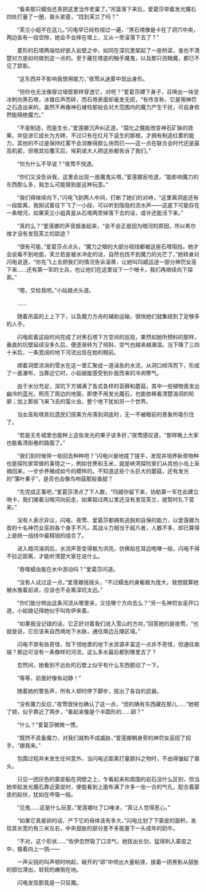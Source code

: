 　　“看来那只蠕虫还真把这里当作老巢了。”吊篮落下来后，爱葛莎举着发光魔石四处打量了一圈，眉头紧蹙，“找到芙兰了吗？”

　　“芙兰小姐不在这儿，”闪电早已经检视过一遍，“黑石塔像是卡在了洞穴中央，两边各有一段空隙，她会不会摔在塔上，又从一旁滚落下去了？”

　　菱形的石塔两端恰好嵌入岩壁之中，如同在深坑里架起了一座桥梁，谁也不清楚对方是如何做到这一点的。至于藏在塔底的触手魔鬼，以及那只百眼魔，都已不见了踪影。

　　“这东西并不影响我使用能力，”夜莺从迷雾中现出身形。

　　“但你也无法像穿过墙壁那样穿透它，对吧？”爱葛莎蹲下身子，召唤出一块坚冰刺向黑石塔，冰锥应声而碎，而石塔表面却毫发无损，“有传言称，它是用神罚之石造出来的，虽然不再像神石棱柱那般会对大范围内的魔力产生干扰，可自身依然能隔绝魔力。”

　　“不是制造，而是生长，”爱莲娜沉声纠正道，“腐化之魔能改变神石矿脉的效果，并促进它成长为方碑，不过只有在红月下诞生的那根，才拥有制造红雾的能力，其他的不过是保持红雾不会消散得那么快而已——这一点在联合会时代还是最高机密，但塔其拉覆灭后，埃莉诺大人把这些都告诉了我们。”

　　“你为什么不早说？”夜莺不悦道。

　　“你们又没告诉我，这里会出现一座魔鬼尖塔，”爱莲娜反呛道，“能影响魔力的东西那么多，我怎么可能猜到是这种玩意。”

　　“我们得继续向下，”闪电飞到两人中间，打断了她们的对峙，“这里离洞底还有一段距离，我刚试着往下飞了一小段，可以听到隐隐的流水声——这底下可能存在一条暗河，如果芙兰小姐真是从石塔两旁掉落下去的话，或许还能活下来。”

　　“真的么？”爱莲娜的声音振奋起来，“会不会正是因为暗河的原因，所以希尔维才没有发现芙兰的踪迹？

　　“很有可能，”爱葛莎点点头，“魔力之眼的大部分视线都被这座石塔阻挡，她才会说看不到地面，芙兰若是被水冲走的话，自然也找不到魔力的光芒了。”她转身对闪电说道，“你先飞上去把我们的情况告诉温蒂，让她叫玛姬运送一部分神罚女巫下来……还有第一军的士兵，也让他们在这里设下一个哨卡，我们再继续向下探索。”

　　“嗯，交给我吧。”小姑娘点头道。

　　……

　　随着吊篮的上上下下，以及魔力方舟的辅助运输，很快她们就集结到了足够多的人手。

　　闪电趁着这段时间完成了对黑石塔下方空间的巡视，果然如她所预料的那样，垂直的坑壁延续没多久后，便逐渐转为了倾斜，空气也越来越潮湿。当下降了三四十米后，一条宽阔的地下河流出现在她的眼前。

　　顺着洞壁流淌的雪水在这一里汇聚成一道湍急的水流，从洞口倾泻而下，形成了一面瀑布，当靠近它时，小姑娘能感受到扑面而来的冷冽寒气。

　　由于水分充足，深坑下方铺满了各式各样的苔藓和蘑菇，其中一些植物竟发出幽冷的蓝光，照亮了周边的地面，即使不用发光魔石，也能依稀看清楚溶洞的轮廓；加上那些飞来飞去的萤火虫，整个地下犹如另一个世界。

　　当女巫和塔其拉遗民们搭乘方舟落到洞底时，无一不被眼前的景象所吸引住了。

　　“若是无冬城里也能种上这些发光的果子该多好，”夜莺感叹道，“那样晚上大家也能看清街巷的路面了。”

　　“我们到时候带一些回去种种吧？”闪电兴奋地搓了搓手，发现并培养新奇物种也是探险家常做的事情之一，例如甘蔗和玉米，就是峡湾探险家们从其他小岛上采摘回来，一步步养殖成如今的模样的。不知道这些个头巨大的蘑菇，还有发光的“蒲叶果子”，是否也会像鸟吻菇那般香甜？

　　“先完成正事吧，”爱葛莎清点了下人数，“玛姬你留下来，协助第一军在此建立哨卡，我们接着沿暗河向前走，如果超过两公里还没有发现芙兰，就暂时扎下营来。”

　　没有人表示异议，闪电、夜莺、爱葛莎都拥有逃脱和自保的能力，以爱莲娜为首的十名神罚女巫则各个身手不凡，其战斗力相当于超凡者，人数不多，却已算得上是统一战线中最精锐的组合了。

　　进入暗河溶洞后，水流声音变得极为洪亮，仿佛贴在耳边咆哮一般，闪电不得不拉近距离，才能听清楚大家在说什么。

　　“吞噬蠕虫能在水中游动吗？”爱葛莎问道。

　　“没有人试过这一点，”爱莲娜摇摇头，“不过蠕虫的身躯极为庞大，我想就算她被水推着前进，应该也不会离深坑太远。”

　　“你们能分辨出这条河流从哪里来，又往哪个方向去么？”另一名神罚女巫开口道，小姑娘记得她似乎叫佐伊来着。

　　“如果我没记错的话，它正好对着我们进入雪山的方向，”回答她的是夜莺，“也就是说，它应该来自西境地下水脉，通往南边丘陵区域。”

　　闪电不禁有些奇怪，陛下领地里的地下水资源丰富这一点并不奇怪，但通往南端？那边可没有一条像样的河流，这么多水最后都到哪里去了？

　　忽然间，她看到不远处的石壁上似乎有什么东西颤动了一下。

　　“等等，前面好像有动静！”

　　随着她的警告声，所有人顿时停下脚步，拔出了各自的武器。

　　“没有魔力反应，”夜莺很快也确认了这一点，“但的确有东西藏在那儿……”她顿了顿，似乎靠近了两步，“看起来像是个半圆形的……卵？”

　　“什么？”爱葛莎微微一愣。

　　“既然不具备魔力，对我们就构不成威胁，”爱莲娜朝身旁的神罚女巫招了招手，“跟我来。”

　　包围过程并未发生任何意外，当闪电近距离打量颤抖之物时，不由得皱起了眉头。

　　只见一团灰色的蒙皮黏在洞壁之上，乍看起来和周围的岩石没什么区别，但当她举起发光魔石靠近蒙皮时，便能看到上面布满了许多一张一合的气孔，配合着蒙皮的起伏，犹如在呼吸一般。

　　“见鬼……这是什么玩意，”爱莲娜吐了口唾沫，“真让人觉得恶心。”

　　“如果它真是卵的话，产下它的母体该有多大，”闪电比划了下蒙皮的面积，发现其长宽约有三米左右，中央鼓胀的部分差不多能塞下一头成年的奶牛。

　　“不对，这个形状……”佐伊忽然吸了口凉气，她拔出长剑，猛得刺入蒙皮之中，接着向上一挑——

　　一声尖锐的叫声顿时响起，破开的“卵”中喷出大量粘液，接着一团黑影从鼓胀的部位滑出，软软的瘫倒在地。

　　闪电发现那竟是一只狂魔。
